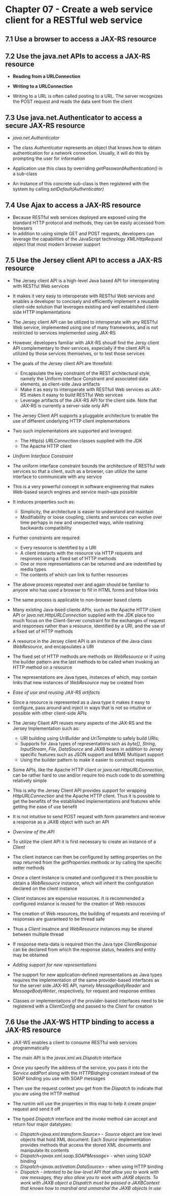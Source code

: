 # Chapter 07 - Create a web service client for a RESTful web service

## 7.1 Use a browser to access a JAX-RS resource

## 7.2 Use the java.net APIs to access a JAX-RS resource
* **Reading from a URLConnection**

* **Writing to a URLConnection**
* Writing to a URL is often called posting to a URL. The server recognizes the POST request and reads the data sent from the client

## 7.3 Use java.net.Authenticator to access a secure JAX-RS resource
* *java.net.Authenticator*
* The class *Authenticator* represents an object that knows how to obtain authentication for a network connection. Usually, it will do this by prompting the user for information

* Application use this class by overriding *getPasswordAuthentication()* in a sub-class
* An instance of this concrete sub-class is then registered with the system by calling *setDefault(Authenticator)*

## 7.4 Use Ajax to access a JAX-RS resource
* Because RESTful web services deployed are exposed using the standard HTTP protocol and methods, they can be easily accessed from browsers
* In addition to using simple GET and POST requests, developers can leverage the capabilities of the JavaScript technology *XMLHttpRequest* object that most modern browser support

## 7.5 Use the Jersey client API to access a JAX-RS resource
* The Jersey client API is a high-level Java based API for interoperating with RESTful Web services
* It makes it very easy to interoperate with RESTful Web services and enables a developer to concisely and efficiently implement a reusable client-side solution that leverages existing and well established client-side HTTP implementations

* The Jersey client API can be utilized to interoperate with any RESTful Web service, implemented using one of many frameworks, and is not restricted to services implemented using JAX-RS
* However, developers familiar with JAX-RS shoudl find the Jersy client API complementary to their services, especially if the client API is utilized by those services themselves, or to test those services

* The goals of the Jersey client API are threefold:
    * Encapsulate the key constraint of the REST architectural style, namely the Uniform Interface Constraint and associated data elements, as client-side Java artifacts
    * Make it as easy to interoperate with RESTfull Web services as JAX-RS makes it eaasy to build RESTful Web services
    * Leverage artifacts of the JAX-RS API for the client side. Note that JAX-RS is currently a server-side only API

* The Jersey Client API supports a pluggable architecture to enable the use of different underlying HTTP client implementations
* Two such implementations are supported and leveraged:
    * The Http(s) *URLConnection* classes supplied with the JDK
    * The Apache HTTP client

* *Uniform Interface Constraint*
* The uniform interface constraint bounds the architecture of RESTful web services so that a client, such as a browser, can utilize the same interface to communicate with any service
* This is a very powerful concept in software engineering that makes Web-based search engines and service mash-ups possible
* It induces properties such as:
    * Simplicity, the architecture is easier to understand and maintain
    * Modifiability or loose coupling, clients and services can evolve over time perhaps in new and unexpected ways, while reatining backwards compatibility
* Further constraints are required:
    * Every resource is identified by a URI
    * A client interacts with the resource via HTTP requests and responses using a fixed set of HTTP methods
    * One or more representations can be returned and are indentified by media types
    * The contents of which can link to further resources

* The above process repeated over and again should be familiar to anyone who has used a browser to fill in HTML forms and follow links
* The same process is applicable to non-browser based clients

* Many existing Java-bsed clients APIs, such as the Apache HTTP client API or *java.net.HttpURLConnection* supplied with the JDK place too much focus on the Client-Server constraint for the exchanges of request and responses rather than a resource, identified by a URI, and the use of a fixed set of HTTP methods

* A resource in the Jersey client API is an instance of the Java class *WebResource*, and encapsulates a URI
* The fixed set of HTTP methods are methods on *WebResource* or if using the builder pattern are the last methods to be called when invoking an HTTP method on a resource
* The representations are Java types, instances of which, may contain links that new instances of *WebResource* may be created from

* *Ease of use and reusing JAX-RS artifacts*
* Since a resource is represented as a Java type it makes it easy to configure, pass around and inject in ways that is not so intuitive or possible with other client-side APIs
* The Jersey Client API reuses many aspects of the JAX-RS and the Jersey Implementation such as:
    * URI building using *UriBuilder* and *UriTemplate* to safely build URIs;
    * Supports for Java types of representations sich as *byte[]*, *String*, *InputStream*, *File*, *DataSource* and JAXB beans in addition to Jersey specific features such as JSON support and MIME Multipart support
    * Using the builder pattern to make it easier to construct requests

* Some APIs, like the Apache HTTP client or *java.net.HttpURLConnection*, can be rather hard to use and/or require too much code to do something relatively simple

* This is why the Jersey Client API provides support for wrapping *HttpURLConnection* and the Apache HTTP client. Thus it is possible to get the benefits of the established implementations and features while getting the ease of use benefit

* It is not intuitive to send POST request with form parameters and receive a response as a JAXB object with such an API

* *Overview of the API*
* To utilize the client API it is first necessary to create an instance of a *Client*
* The client instance can then be configured by setting properties on the map returned from the *getProperties* methods or by calling the specific setter methods
* Once a client instance is created and configured it is then possible to obtain a *WebResource* instance, which will inherit the configuration declared on the client instance
* *Client* instances are expensive resources. It is recommended a configured instance is reused for the creation of Web resouces
* The creation of Web resources, the building of requests and receiving of responses are guaranteed to be thread safe
* Thus a *Client* insatnce and *WebResource* instances may be shared between multiple thread

* If response meta-data is required then the Java type *ClientResponse* can be declared from which the response status, headers and entity may be obtained

* *Adding support for new representations*
* The support for new application-defined representations as Java types requires the implementation of the same provider-based interfaces as for the server side JAX-RS API, namely *MessageBodyReader* and *MessageBodyWriter*, respectively, for request and response entities

* Classes or implementations of the provider-based interfaces need to be registered with a *ClientConfig* and passed to the *Client* for creation

## 7.6 Use the JAX-WS HTTP binding to access a JAX-RS resource
* JAX-WS enables a client to consume RESTful web services programmatically
* The main API is the *javax.xml.ws.Dispatch* interface

* Once you specify the address of the service, you pass it into the *Service.addPort* along with the *HTTPBidnging* constant instead of the SOAP binding you use with SOAP messages
* Then use the request context you get from the *Dispatch* to indicate that you are using the HTTP method
* The runtim will use the properties in this map to help it create proper request and send it off

* The typed *Dispatch<T>* interface and the *invoke* method can accept and return four major datatypes:
    * *Dispatch<java.xml.transform.Source>* - *Source* object are low level objects that hold XML document. Each *Source* implementation provides methods that access the stored XML documents and manipulate its contents
    * *Dispatch<javax.xml.soap.SOAPMessage>* - when using SOAP binding
    * *Dispatch<javax.activation.DataSource>* - when using HTTP binding
    * *Dispatch<Object>* - intented to be low-level API that allow you to work with raw messages, they also allow you to work with JAXB objects. To work with JAXB object a *Dispatch* must be passed a *JAXBContext* that knows how to marshal and unmarshal the JAXB objects in use
